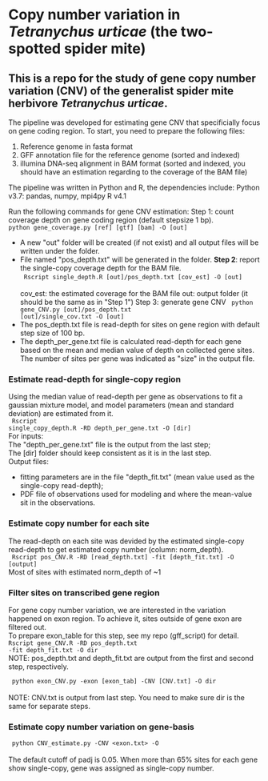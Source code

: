# Copy number variation in <i>Tetranychus urticae</i> (the two-spotted spider mite)
## This is a repo for the study of gene copy number variation (CNV) of the generalist spider mite herbivore <i>Tetranychus urticae</i>. 

The pipeline was developed for estimating gene CNV that specificially focus on gene coding region.
To start, you need to prepare the following files:
1. Reference genome in fasta format
2. GFF annotation file for the reference genome (sorted and indexed)
3. illumina DNA-seq alignment in BAM format (sorted and indexed, you should have an estimation regarding to the coverage of the BAM file)

The pipeline was written in Python and R, the dependencies include:
Python v3.7: pandas, numpy, mpi4py
R v4.1

Run the following commands for gene CNV estimation:
Step 1: count coverage depth on gene coding region (default stepsize 1 bp).
<code> python gene_coverage.py [ref] [gtf] [bam] -O [out] </code> <br>
- A new "out" folder will be created (if not exist) and all output files will be written under the folder.
- File named "pos_depth.txt" will be generated in the folder.
<b>Step 2</b>: report the single-copy coverage depth for the BAM file.  
<code> Rscript single_depth.R [out]/pos_depth.txt [cov_est] -O [out] </code> <br>
cov_est: the estimated coverage for the BAM file
out: output folder (it should be the same as in "Step 1")
Step 3: generate gene CNV 
<code> python gene_CNV.py [out]/pos_depth.txt [out]/single_cov.txt -O [out] </code> <br>
- The pos_depth.txt file is read-depth for sites on gene region with default step size of 100 bp. <br>
- The depth_per_gene.txt file is calculated read-depth for each gene based on the mean and median value of depth on collected gene sites. The number of sites per gene was indicated as "size" in the output file. <br> 

### Estimate read-depth for single-copy region
Using the median value of read-depth per gene as observations to fit a gaussian mixture model, and model parameters (mean and standard deviation) are estimated from it. <br>
<code> Rscript single_copy_depth.R -RD depth_per_gene.txt -O [dir] </code> <br>
For inputs: <br>
The "depth_per_gene.txt" file is the output from the last step; <br>
The [dir] folder should keep consistent as it is in the last step. <br>
Output files: <br>
- fitting parameters are in the file "depth_fit.txt" (mean value used as the single-copy read-depth); <br>
- PDF file of observations used for modeling and where the mean-value sit in the observations. <br>

### Estimate copy number for each site
The read-depth on each site was devided by the estimated single-copy read-depth to get estimated copy number (column: norm_depth). <br>
<code> Rscript pos_CNV.R -RD [read_depth.txt] -fit [depth_fit.txt] -O [output] </code> <br>
Most of sites with estimated norm_depth of ~1 <br>


### Filter sites on transcribed gene region
For gene copy number variation, we are interested in the variation happened on exon region. To achieve it, sites outside of gene exon are filtered out. <br>
To prepare exon_table for this step, see my repo (gff_script) for detail. 
<code> Rscript gene_CNV.R -RD pos_depth.txt -fit depth_fit.txt -O dir </code> <br>
NOTE: pos_depth.txt and depth_fit.txt are output from the first and second step, respectively. 

<code> python exon_CNV.py -exon [exon_tab] -CNV [CNV.txt] -O dir </code> <br>
NOTE: CNV.txt is output from last step. You need to make sure dir is the same for separate steps. 

### Estimate copy number variation on gene-basis

<code> python CNV_estimate.py -CNV <exon.txt> -O <output> </code> <br>
The default cutoff of padj is 0.05. When more than 65% sites for each gene show single-copy, gene was assigned as single-copy number. <br>  

